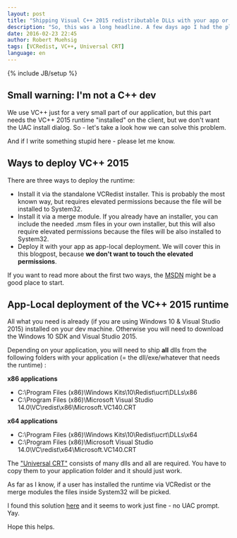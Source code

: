 ```yaml
---
layout: post
title: "Shipping Visual C++ 2015 redistributable DLLs with your app or how to do app-local VCRedist 2015 deployment"
description: "So, this was a long headline. A few days ago I had the pleasure to take a peek into VC++ development. One problem was, that we use the VC++ 2015 runtime, which needs to be deployed on the client. This blogpost will cover how to ship this dependency with your app."
date: 2016-02-23 22:45
author: Robert Muehsig
tags: [VCRedist, VC++, Universal CRT]
language: en
---
```

{% include JB/setup %}

## Small warning: I'm not a C++ dev

We use VC++ just for a very small part of our application, but this part needs the VC++ 2015 runtime "installed" on the client, but we don't want the UAC install dialog. 
So - let's take a look how we can solve this problem.

And if I write something stupid here - please let me know.

## Ways to deploy VC++ 2015

There are three ways to deploy the runtime:

* Install it via the standalone VCRedist installer. This is probably the most known way, but requires elevated permissions because the file will be installed to System32.
* Install it via a merge module. If you already have an installer, you can include the needed .msm files in your own installer, but this will also require elevated permissions because the files will be also installed to System32.
* Deploy it with your app as app-local deployment. We will cover this in this blogpost, because __we don't want to touch the elevated permissions__.

If you want to read more about the first two ways, the [MSDN](https://msdn.microsoft.com/en-us/library/ms235299.aspx) might be a good place to start.

## App-Local deployment of the VC++ 2015 runtime

All what you need is already (if you are using Windows 10 & Visual Studio 2015) installed on your dev machine. Otherwise you will need to download the Windows 10 SDK and Visual Studio 2015.

Depending on your application, you will need to ship __all__ dlls from the following folders with your application (= the dll/exe/whatever that needs the runtime) :

__x86 applications__

* C:\Program Files (x86)\Windows Kits\10\Redist\ucrt\DLLs\x86
* C:\Program Files (x86)\Microsoft Visual Studio 14.0\VC\redist\x86\Microsoft.VC140.CRT

__x64 applications__

* C:\Program Files (x86)\Windows Kits\10\Redist\ucrt\DLLs\x64
* C:\Program Files (x86)\Microsoft Visual Studio 14.0\VC\redist\x64\Microsoft.VC140.CRT

The ["Universal CRT"](https://blogs.msdn.microsoft.com/vcblog/2015/03/03/introducing-the-universal-crt/) consists of many dlls and all are required. You have to copy them to your application folder and it should just work.

As far as I know, if a user has installed the runtime via VCRedist or the merge modules the files inside System32 will be picked.

I found this solution [here](https://social.msdn.microsoft.com/Forums/sqlserver/en-US/d8f0acf9-5d4c-408d-8cea-c201fd61b9b7/local-deployment-of-redist-dlls-no-longer-works-with-visual-studio-2015?forum=visualstudiogeneral) and it seems to work just fine - no UAC prompt. Yay.

Hope this helps.
